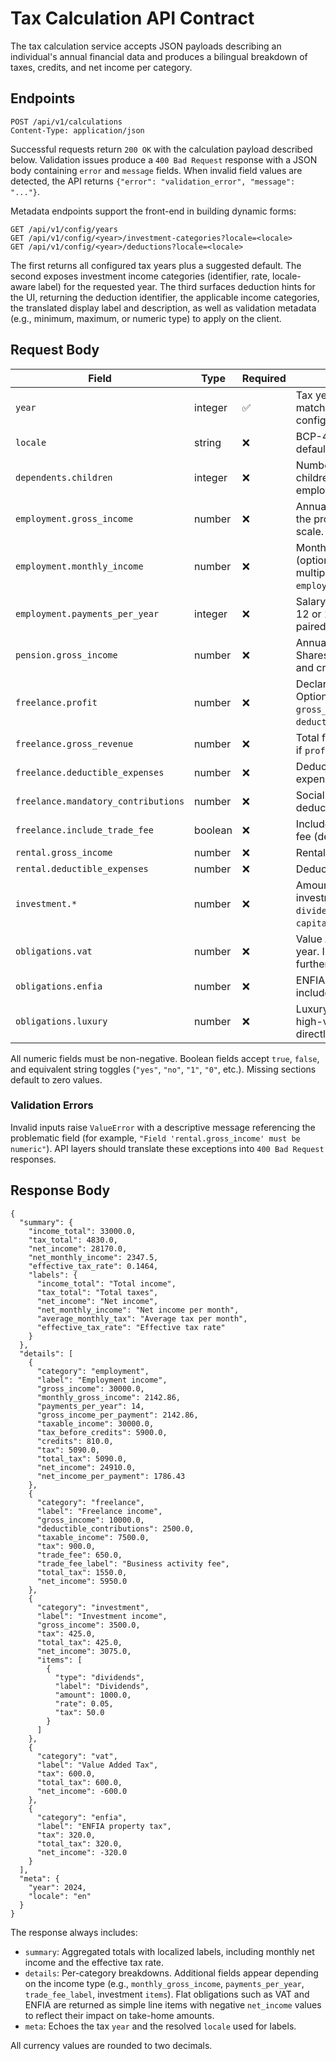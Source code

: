 # Tax Calculation API Contract

The tax calculation service accepts JSON payloads describing an individual's
annual financial data and produces a bilingual breakdown of taxes, credits, and
net income per category.

## Endpoints

```
POST /api/v1/calculations
Content-Type: application/json
```

Successful requests return `200 OK` with the calculation payload described
below. Validation issues produce a `400 Bad Request` response with a JSON body
containing `error` and `message` fields. When invalid field values are
detected, the API returns `{"error": "validation_error", "message": "..."}`.

Metadata endpoints support the front-end in building dynamic forms:

```
GET /api/v1/config/years
GET /api/v1/config/<year>/investment-categories?locale=<locale>
GET /api/v1/config/<year>/deductions?locale=<locale>
```

The first returns all configured tax years plus a suggested default. The second
exposes investment income categories (identifier, rate, locale-aware label) for
the requested year. The third surfaces deduction hints for the UI, returning the
deduction identifier, the applicable income categories, the translated display
label and description, as well as validation metadata (e.g., minimum, maximum,
or numeric type) to apply on the client.

## Request Body

| Field | Type | Required | Description |
| --- | --- | --- | --- |
| `year` | integer | ✅ | Tax year to evaluate. Must match an available configuration file. |
| `locale` | string | ❌ | BCP-47 locale code (`"en"` by default, `"el"` supported). |
| `dependents.children` | integer | ❌ | Number of dependant children. Used to derive employment/pension credits. |
| `employment.gross_income` | number | ❌ | Annual gross salary subject to the progressive employment scale. |
| `employment.monthly_income` | number | ❌ | Monthly gross salary (optional). When provided it is multiplied by `employment.payments_per_year`. |
| `employment.payments_per_year` | integer | ❌ | Salary payments per year (e.g. 12 or 14). Defaults to 14 when paired with a monthly input. |
| `pension.gross_income` | number | ❌ | Annual pension income. Shares the employment scale and credits. |
| `freelance.profit` | number | ❌ | Declared freelance profit. Optional alternative: provide `gross_revenue` and `deductible_expenses`. |
| `freelance.gross_revenue` | number | ❌ | Total freelance revenue (used if `profit` omitted). |
| `freelance.deductible_expenses` | number | ❌ | Deductible business expenses. |
| `freelance.mandatory_contributions` | number | ❌ | Social security contributions deducted from profit. |
| `freelance.include_trade_fee` | boolean | ❌ | Include the business activity fee (defaults to `true`). |
| `rental.gross_income` | number | ❌ | Rental revenue for the year. |
| `rental.deductible_expenses` | number | ❌ | Deductible rental expenses. |
| `investment.*` | number | ❌ | Amounts for each configured investment category (e.g. `dividends`, `interest`, `capital_gains`, `royalties`). |
| `obligations.vat` | number | ❌ | Value Added Tax due for the year. Included in totals without further calculation. |
| `obligations.enfia` | number | ❌ | ENFIA property tax amount to include in the summary. |
| `obligations.luxury` | number | ❌ | Luxury living tax amount for high-value assets. Added directly to the summary. |

All numeric fields must be non-negative. Boolean fields accept `true`, `false`,
and equivalent string toggles (`"yes"`, `"no"`, `"1"`, `"0"`, etc.). Missing
sections default to zero values.

### Validation Errors

Invalid inputs raise `ValueError` with a descriptive message referencing the
problematic field (for example, `"Field 'rental.gross_income' must be numeric"`).
API layers should translate these exceptions into `400 Bad Request` responses.

## Response Body

```
{
  "summary": {
    "income_total": 33000.0,
    "tax_total": 4830.0,
    "net_income": 28170.0,
    "net_monthly_income": 2347.5,
    "effective_tax_rate": 0.1464,
    "labels": {
      "income_total": "Total income",
      "tax_total": "Total taxes",
      "net_income": "Net income",
      "net_monthly_income": "Net income per month",
      "average_monthly_tax": "Average tax per month",
      "effective_tax_rate": "Effective tax rate"
    }
  },
  "details": [
    {
      "category": "employment",
      "label": "Employment income",
      "gross_income": 30000.0,
      "monthly_gross_income": 2142.86,
      "payments_per_year": 14,
      "gross_income_per_payment": 2142.86,
      "taxable_income": 30000.0,
      "tax_before_credits": 5900.0,
      "credits": 810.0,
      "tax": 5090.0,
      "total_tax": 5090.0,
      "net_income": 24910.0,
      "net_income_per_payment": 1786.43
    },
    {
      "category": "freelance",
      "label": "Freelance income",
      "gross_income": 10000.0,
      "deductible_contributions": 2500.0,
      "taxable_income": 7500.0,
      "tax": 900.0,
      "trade_fee": 650.0,
      "trade_fee_label": "Business activity fee",
      "total_tax": 1550.0,
      "net_income": 5950.0
    },
    {
      "category": "investment",
      "label": "Investment income",
      "gross_income": 3500.0,
      "tax": 425.0,
      "total_tax": 425.0,
      "net_income": 3075.0,
      "items": [
        {
          "type": "dividends",
          "label": "Dividends",
          "amount": 1000.0,
          "rate": 0.05,
          "tax": 50.0
        }
      ]
    },
    {
      "category": "vat",
      "label": "Value Added Tax",
      "tax": 600.0,
      "total_tax": 600.0,
      "net_income": -600.0
    },
    {
      "category": "enfia",
      "label": "ENFIA property tax",
      "tax": 320.0,
      "total_tax": 320.0,
      "net_income": -320.0
    }
  ],
  "meta": {
    "year": 2024,
    "locale": "en"
  }
}
```

The response always includes:

- `summary`: Aggregated totals with localized labels, including monthly net income
  and the effective tax rate.
- `details`: Per-category breakdowns. Additional fields appear depending on the
  income type (e.g., `monthly_gross_income`, `payments_per_year`, `trade_fee_label`,
  investment `items`). Flat obligations
  such as VAT and ENFIA are returned as simple line items with negative
  `net_income` values to reflect their impact on take-home amounts.
- `meta`: Echoes the tax `year` and the resolved `locale` used for labels.

All currency values are rounded to two decimals.
